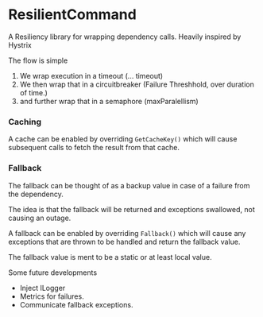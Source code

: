 # ResilientCommand
A Resiliency library for wrapping dependency calls. Heavily inspired by Hystrix


The flow is simple
1. We wrap execution in a timeout (... timeout)
2. We then wrap that in a circuitbreaker (Failure Threshhold, over duration of time.)
3. and further wrap that in a semaphore (maxParalellism)

### Caching
A cache can be enabled by overriding `GetCacheKey()` which will cause subsequent calls to fetch the result from that cache.

### Fallback
The fallback can be thought of as a backup value in case of a failure from the dependency.

The idea is that the fallback will be returned and exceptions swallowed, not causing an outage.

A fallback can be enabled by overriding `Fallback()` which will cause any exceptions that are thrown to be handled and return the fallback value.

The fallback value is ment to be a static or at least local value.

Some future developments
* Inject ILogger
* Metrics for failures.
* Communicate fallback exceptions.
